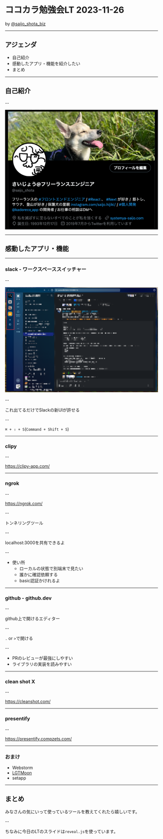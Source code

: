 # ココカラ勉強会LT 2023-11-26
by [@saijo_shota_biz](https://twitter.com/saijo_shota_biz)

---

## アジェンダ
- 自己紹介
- 感動したアプリ・機能を紹介したい
- まとめ

---


## 自己紹介

--

![Alt text](<CleanShot 2023-11-23 at 15.42.48.png>)


---


## 感動したアプリ・機能

---

### slack - ワークスペーススイッチャー

--

![Alt text](<CleanShot 2023-11-23 at 15.58.33.png>)

--

これ出てるだけでSlackの新UIが許せる

--

`⌘ + ⇧ + S`(`Command + Shift + S`)

---

### clipy

--

https://clipy-app.com/

---

### ngrok

--

https://ngrok.com/

--

トンネリングツール

--

localhost:3000を共有できるよ

--

- 使い所
  - ローカルの状態で別端末で見たい
  - 誰かに確認依頼する
  - basic認証かけれるよ

---

### github - github.dev

--

github上で開けるエディター

--

`.` or `>`で開ける

--

- PRのレビューが最強にしやすい
- ライブラリの実装を読みやすい

---

### clean shot X

--

https://cleanshot.com/

---

### presentify

--

https://presentify.compzets.com/

---

### おまけ

- Webstorm
- [LGTMoon](https://lgtmoon.herokuapp.com/)
- setapp

---

## まとめ

みなさんの気にいって使っているツールを教えてくれたら嬉しいです。

--

ちなみに今日のLTのスライドは`reveal.js`を使っています。